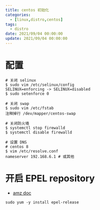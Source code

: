 ```yaml
---
title: centos 初始化
categories: 
  - [linux,distro,centos]
tags:
  - distro
date: 2021/09/04 00:00:00
update: 2021/09/04 00:00:00
---
```


# 配置

```shell
# 关闭 selinux
$ sudo vim /etc/selinux/config
SELINUX=enforcing -> SELINUX=disabled
$ sudo setenforce 0

# 关闭 swap
$ sudo vim /etc/fstab
注释掉行 /dev/mapper/centos-swap

# 关闭防火墙
$ systemctl stop firewalld
$ systemctl disable firewalld

# 设置 DNS
# centos 8
$ vim /etc/resolve.conf
nameserver 192.168.6.1 # 或其他
```

# 开启 EPEL repository

- [amz doc](https://aws.amazon.com/premiumsupport/knowledge-center/ec2-enable-epel/)

```shell
sudo yum -y install epel-release
```


